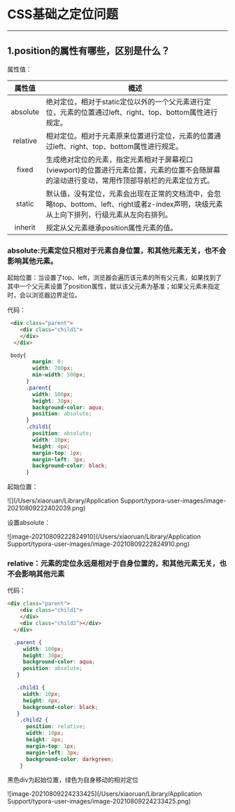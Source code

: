 # CSS基础之定位问题

------

## 1.position的属性有哪些，区别是什么？

属性值：

|  属性值  | 概述                                                         |
| :------: | ------------------------------------------------------------ |
| absolute | 绝对定位，相对于static定位以外的一个父元素进行定位，元素的位置通过left、right、top、bottom属性进行规定。 |
| relative | 相对定位。相对于元素原来位置进行定位，元素的位置通过left、right、top、bottom属性进行规定。 |
|  fixed   | 生成绝对定位的元素，指定元素相对于屏幕视口(viewport)的位置进行元素位置，元素的位置不会随屏幕的滚动进行变动，常用作顶部导航栏的元素定位方式。 |
|  static  | 默认值，没有定位，元素会出现在正常的文档流中，会忽略top、bottom、left、right或者z-index声明，块级元素从上向下排列，行级元素从左向右排列。 |
| inherit  | 规定从父元素继承position属性元素的值。                       |

### absolute:元素定位只相对于元素自身位置，和其他元素无关，也不会影响其他元素。

起始位置：当设置了top、left，浏览器会遍历该元素的所有父元素，如果找到了其中一个父元素设置了position属性，就以该父元素为基准；如果父元素未指定时，会以浏览器边界定位。

代码：

```html
 <div class="parent">
    <div class="child1">
    </div>
  </div>
```

```css
 body{
        margin: 0;
        width: 700px;
        min-width: 500px;
      }
      .parent{
        width: 100px;
        height: 30px;
        background-color: aqua;
        position: absolute;
      }
      .child1{
        position: absolute;
        width: 10px;
        height: 4px;
        margin-top: 1px;
        margin-left: 3px;
        background-color: black;
      }
```

起始位置：

![](/Users/xiaoruan/Library/Application Support/typora-user-images/image-20210809222402039.png)

设置absolute：

![image-20210809222824910](/Users/xiaoruan/Library/Application Support/typora-user-images/image-20210809222824910.png)

### relative：元素的定位永远是相对于自身位置的，和其他元素无关，也不会影响其他元素

代码：

```html
<div class="parent">
    <div class="child1">
    </div>
    <div class="child2"></div>
  </div>
```



```css
  .parent {
     width: 100px;
     height: 30px;
     background-color: aqua;
     position: absolute;
   }

   .child1 {
     width: 10px;
     height: 4px;
     background-color: black;
   }
    .child2 {
      position: relative;
      width: 10px;
      height: 4px;
      margin-top: 1px;
      margin-left: 3px;
      background-color: darkgreen;
    }
```

黑色div为起始位置，绿色为自身移动的相对定位

![image-20210809224233425](/Users/xiaoruan/Library/Application Support/typora-user-images/image-20210809224233425.png)

